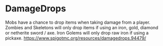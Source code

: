 # DamageDrops
Mobs have a chance to drop items when taking damage from a player. Zombies and Skeletons will only drop items if using an iron, gold, diamond or netherite sword / axe. Iron Golems will only drop raw iron if using a pickaxe.
https://www.spigotmc.org/resources/damagedrops.94479/
